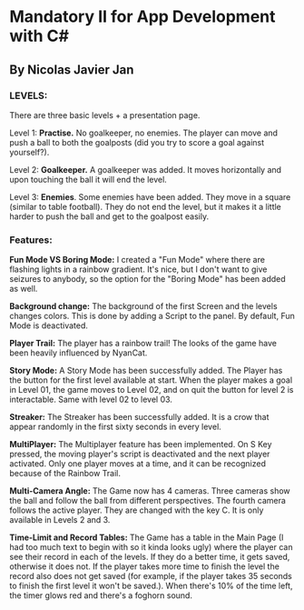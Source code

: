 # Mandatory II for App Development with C#
## By Nicolas Javier Jan

### LEVELS:
There are three basic levels + a presentation page.

Level 1: **Practise.** No goalkeeper, no enemies. The player can move and push a ball to both the goalposts (did you try to score a goal against yourself?).

Level 2: **Goalkeeper.** A goalkeeper was added. It moves horizontally and upon touching the ball it will end the level.

Level 3: **Enemies**. Some enemies have been added. They move in a square (similar to table football). They do not end the level, but it makes it a little harder to push the ball and get to the goalpost easily.

### Features:
**Fun Mode VS Boring Mode:**
I created a "Fun Mode" where there are flashing lights in a rainbow gradient. It's nice, but I don't want to give seizures to anybody, so the option for the "Boring Mode" has been added as well.

**Background change:** The background of the first Screen and the levels changes colors. This is done by adding a Script to the panel. By default, Fun Mode is deactivated.

**Player Trail:** The player has a rainbow trail! The looks of the game have been heavily influenced by NyanCat.

**Story Mode:** A Story Mode has been successfully added. The Player has the button for the first level available at start. When the player makes a goal in Level 01, the game moves to Level 02, and on quit the button for level 2 is interactable. Same with level 02 to level 03.

**Streaker:** The Streaker has been successfully added. It is a crow that appear randomly in the first sixty seconds in every level.

**MultiPlayer:** The Multiplayer feature has been implemented. On S Key pressed, the moving player's script is deactivated and the next player activated. Only one player moves at a time, and it can be recognized because of the Rainbow Trail.

**Multi-Camera Angle:** The Game now has 4 cameras. Three cameras show the ball and follow the ball from different perspectives. The fourth camera follows the active player. They are changed with the key C. It is only available in Levels 2 and 3.

**Time-Limit and Record Tables:** The Game has a table in the Main Page (I had too much text to begin with so it kinda looks ugly) where the player can see their record in each of the levels. If they do a better time, it gets saved, otherwise it does not. If the player takes more time to finish the level the record also does not get saved (for example, if the player takes 35 seconds to finish the first level it won't be saved.). When there's 10% of the time left, the timer glows red and there's a foghorn sound.


